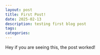 ```yaml
---
layout: post
title: First Post!
date: 2025-02-13
description: testing first blog post
tags:
categories:
---
```


Hey if you are seeing this, the post worked!
